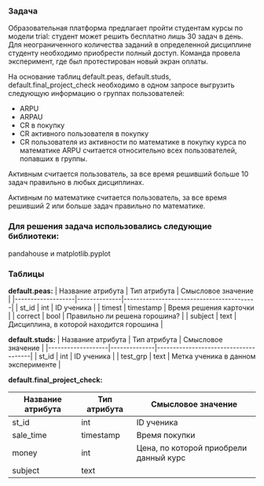 ### Задача
Образовательная платформа предлагает пройти студентам курсы по модели trial: студент может решить бесплатно лишь 30 задач в день. Для неограниченного количества заданий в определенной дисциплине студенту необходимо приобрести полный доступ. Команда провела эксперимент, где был протестирован новый экран оплаты.

На основание таблиц default.peas, default.studs, default.final_project_check необходимо в одном запросе выгрузить следующую информацию о группах пользователей:

* ARPU
* ARPAU
* CR в покупку
* СR активного пользователя в покупку
* CR пользователя из активности по математике в покупку курса по математике
ARPU считается относительно всех пользователей, попавших в группы.

Активным считается пользователь, за все время решивший больше 10 задач правильно в любых дисциплинах.

Активным по математике считается пользователь, за все время решивший 2 или больше задач правильно по математике.


### Для решения задача использовались следующие библиотеки:
pandahouse и matplotlib.pyplot
### Таблицы
**default.peas:**
| Название атрибута | Тип атрибута | Смысловое значение                       |
|-------------------|--------------|------------------------------------------|
| st_id             | int          | ID ученика                               |
| timest            | timestamp    | Время решения карточки                   |
| correct           | bool         | Правильно ли решена горошина?            |
| subject           | text         | Дисциплина, в которой находится горошина |

**default.studs:**
| Название атрибута | Тип атрибута | Смысловое значение                   |
|-------------------|--------------|--------------------------------------|
| st_id             | int          |  ID ученика                          |
| test_grp          | text         |  Метка ученика в данном эксперименте |

**default.final_project_check:**

| Название атрибута | Тип атрибута | Смысловое значение                     |
|-------------------|--------------|--------------------------------------|
| st_id             | int          | ID ученика                             |
| sale_time         | timestamp    | Время покупки                          |
| money             | int          | Цена, по которой приобрели данный курс |
| subject           | text         |                                        |